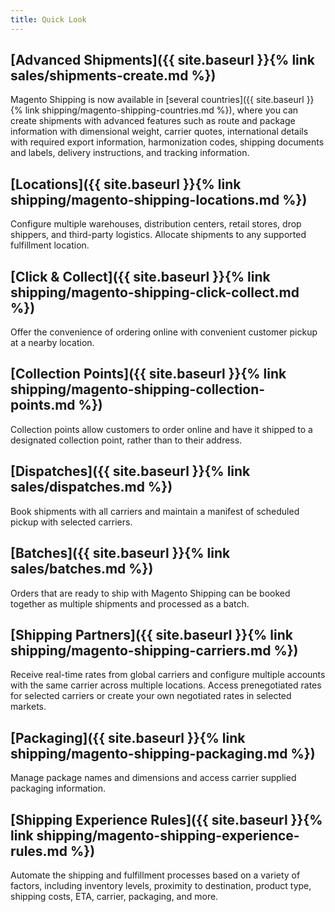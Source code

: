 ```yaml
---
title: Quick Look
---
```


## [Advanced Shipments]({{ site.baseurl }}{% link sales/shipments-create.md %})

Magento Shipping is now available in [several countries]({{ site.baseurl }}{% link shipping/magento-shipping-countries.md %}), where you can create shipments with advanced features such as route and package information with dimensional weight, carrier quotes, international details with required export information, harmonization codes, shipping documents and labels, delivery instructions, and tracking information.

## [Locations]({{ site.baseurl }}{% link shipping/magento-shipping-locations.md %})

Configure multiple warehouses, distribution centers, retail stores, drop shippers, and third-party logistics. Allocate shipments to any supported fulfillment location.

## [Click & Collect]({{ site.baseurl }}{% link shipping/magento-shipping-click-collect.md %})

Offer the convenience of ordering online with convenient customer pickup at a nearby location.

## [Collection Points]({{ site.baseurl }}{% link shipping/magento-shipping-collection-points.md %})

Collection points allow customers to order online and have it shipped to a designated collection point, rather than to their address.

## [Dispatches]({{ site.baseurl }}{% link sales/dispatches.md %})

Book shipments with all carriers and maintain a manifest of scheduled pickup with selected carriers.

## [Batches]({{ site.baseurl }}{% link sales/batches.md %})

Orders that are ready to ship with Magento Shipping can be booked together as multiple shipments and processed as a batch.

## [Shipping Partners]({{ site.baseurl }}{% link shipping/magento-shipping-carriers.md %})

Receive real-time rates from global carriers and configure multiple accounts with the same carrier across multiple locations. Access prenegotiated rates for selected carriers or create your own negotiated rates in selected markets.

## [Packaging]({{ site.baseurl }}{% link shipping/magento-shipping-packaging.md %})

Manage package names and dimensions and access carrier supplied packaging information.

## [Shipping Experience Rules]({{ site.baseurl }}{% link shipping/magento-shipping-experience-rules.md %})

Automate the shipping and fulfillment processes based on a variety of factors, including inventory levels, proximity to destination, product type, shipping costs, ETA, carrier, packaging, and more.
